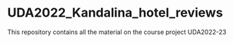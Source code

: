 # UDA2022_Kandalina_hotel_reviews
This repository contains all the material on the course project UDA2022-23
